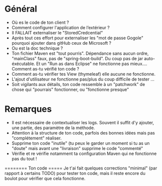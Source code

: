 # Général
- Où es le code de ton client ? 
- Comment configurer l'application de l’extérieur ? 
- Il FALLAIT externaliser le "StoredCredcential"
- Après tout ces effort pour externaliser les "mot de passe Gogole" pourquoi ajouter dans gitHub ceux de Microsoft ? 
- Ou est la doc technique ?
- Ton fichier Maven est "tout pourris". Dépendance sans aucun ordre, "mainClass" faux, pas de "spring-boot-build". Du coup pas de jar auto-éxécutable. Et un "Run as dans Eclipse" ne fonctionne pas mieux.... Comment as-tu vérifié ton code ? 
- Comment as-tu vérifier tes View (thymeleaf) elle aucune ne fonctionne.
- L'ajout d'utilisateur ne fonctionne pas/plus du coup difficile de tester ... 
- Soit vigilants aux détails, ton code ressemble à un "patchwork" de chose qui "pourrais" fonctionner, ou "fonctionne presque"


# Remarques
- Il est nécessaire de contextualiser les logs. Souvent il suffit d'y ajouter, une partie, des paramètre de la méthode.
- Attention à la structure de ton code, parfois des bonnes idées mais pas "complétement" réaliser.
- Supprime ton code "inutile" (tu peux le garder un moment si tu as un "doute" mais avant une "livraison" supprime le code "commenté"
- Vérifie et re vérifie notamment ta configuration Maven qui ne fonctionne pas du tout ! 


======== Ton code =====
Je t'ai fait quelques corrections "minimal" (par rapport à certains TODO) pour tester ton code, mais il reste encore du boulot pour vérifier que cela fonctionne.